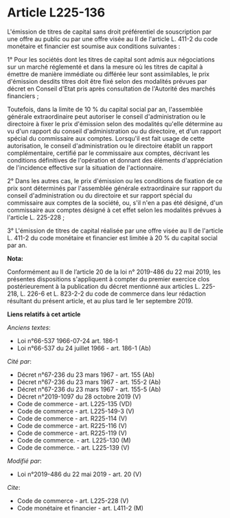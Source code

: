 # Article L225-136

L'émission de titres de capital sans droit préférentiel de souscription par une offre au public ou par une offre visée au II
de l'article L. 411-2 du code monétaire et financier est soumise aux conditions suivantes : 

1° Pour les sociétés dont les titres de capital sont admis aux négociations sur un marché réglementé et dans la mesure où les
titres de capital à émettre de manière immédiate ou différée leur sont assimilables, le prix d'émission desdits titres doit
être fixé selon des modalités prévues par décret en Conseil d'Etat pris après consultation de l'Autorité des marchés
financiers ; 

Toutefois, dans la limite de 10 % du capital social par an, l'assemblée générale extraordinaire peut autoriser le conseil
d'administration ou le directoire à fixer le prix d'émission selon des modalités qu'elle détermine au vu d'un rapport du
conseil d'administration ou du directoire, et d'un rapport spécial du commissaire aux comptes. Lorsqu'il est fait usage de
cette autorisation, le conseil d'administration ou le directoire établit un rapport complémentaire, certifié par le
commissaire aux comptes, décrivant les conditions définitives de l'opération et donnant des éléments d'appréciation de
l'incidence effective sur la situation de l'actionnaire. 

2° Dans les autres cas, le prix d'émission ou les conditions de fixation de ce prix sont déterminés par l'assemblée générale
extraordinaire sur rapport du conseil d'administration ou du directoire et sur rapport spécial du commissaire aux comptes de
la société, ou, s'il n'en a pas été désigné, d'un commissaire aux comptes désigné à cet effet selon les modalités prévues à
l'article L. 225-228 ; 

3° L'émission de titres de capital réalisée par une offre visée au II de l'article L. 411-2 du code monétaire et financier
est limitée à 20 % du capital social par an.

**Nota:**

Conformément au II de l’article 20 de la loi n° 2019-486 du 22 mai 2019, les présentes dispositions s'appliquent à compter du
premier exercice clos postérieurement à la publication du décret mentionné aux articles L. 225-218, L. 226-6 et L. 823-2-2 du
code de commerce dans leur rédaction résultant du présent article, et au plus tard le 1er septembre 2019.

**Liens relatifs à cet article**

_Anciens textes_:

  - Loi n°66-537 1966-07-24 art. 186-1
  - Loi n°66-537 du 24 juillet 1966 - art. 186-1 (Ab)

_Cité par_:

  - Décret n°67-236 du 23 mars 1967 - art. 155 (Ab)
  - Décret n°67-236 du 23 mars 1967 - art. 155-2 (Ab)
  - Décret n°67-236 du 23 mars 1967 - art. 155-5 (Ab)
  - Décret n°2019-1097 du 28 octobre 2019 (V)
  - Code de commerce - art. L225-135 (VD)
  - Code de commerce - art. L225-149-3 (V)
  - Code de commerce - art. R225-114 (V)
  - Code de commerce - art. R225-116 (V)
  - Code de commerce - art. R225-119 (V)
  - Code de commerce. - art. L225-130 (M)
  - Code de commerce. - art. L225-139 (V)

_Modifié par_:

  - Loi n°2019-486 du 22 mai 2019 - art. 20 (V)

_Cite_:

  - Code de commerce - art. L225-228 (V)
  - Code monétaire et financier - art. L411-2 (M)
